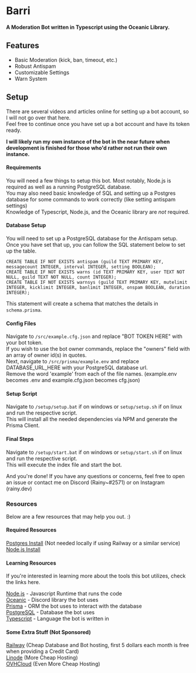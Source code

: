 # Barri

**A Moderation Bot written in Typescript using the Oceanic Library.**

## Features

- Basic Moderation (kick, ban, timeout, etc.)
- Robust Antispam
- Customizable Settings
- Warn System

## Setup

There are several videos and articles online for setting up a bot account, so I will not go over that here.\
Feel free to continue once you have set up a bot account and have its token ready.

**I will likely run my own instance of the bot in the near future when development is finished for those who'd rather not run their own instance.**

#### Requirements

You will need a few things to setup this bot. Most notably, Node.js is required as well as a running PostgreSQL database.\
You may also need basic knowledge of SQL and setting up a Postgres database for some commands to work correctly (like setting antispam settings)\
Knowledge of Typescript, Node.js, and the Oceanic library are *not* required.

#### Database Setup

You will need to set up a PostgreSQL database for the Antispam setup.\
Once you have set that up, you can follow the SQL statement below to set up the table.

```
CREATE TABLE IF NOT EXISTS antispam (guild TEXT PRIMARY KEY, messagecount INTEGER, interval INTEGER, setting BOOLEAN);
CREATE TABLE IF NOT EXISTS warns (id TEXT PRIMARY KEY, user TEXT NOT NULL, guild TEXT NOT NULL, count INTEGER);
CREATE TABLE IF NOT EXISTS warnsys (guild TEXT PRIMARY KEY, mutelimit INTEGER, kicklimit INTEGER, banlimit INTEGER, onspam BOOLEAN, duration INTEGER);
```

This statement will create a schema that matches the details in `schema.prisma`.

#### Config Files

Navigate to `/src/example.cfg.json` and replace "BOT TOKEN HERE" with your bot token.\
If you wish to use the bot owner commands, replace the "owners" field with an array of owner id(s) in quotes.\
Next, navigate to `/src/prisma/example.env` and replace DATABASE_URL_HERE with your PostgreSQL database url.\
Remove the word 'example' from each of the file names. (example.env becomes .env and example.cfg.json becomes cfg.json)

#### Setup Script

Navigate to `/setup/setup.bat` if on windows or `setup/setup.sh` if on linux and run the respective script.\
This will install all the needed dependencies via NPM and generate the Prisma Client.

#### Final Steps

Navigate to `/setup/start.bat` if on windows or `setup/start.sh` if on linux and run the respective script.\
This will execute the index file and start the bot.

And you're done! If you have any questions or concerns, feel free to open an issue or contact me on Discord (Rainy~#2571) or on Instagram (rainy.dev)

### Resources

Below are a few resources that may help you out. :)

#### Required Resources

[Postgres Install](https://www.postgresql.org/download/) (Not needed locally if using Railway or a similar service)\
[Node.js Install](https://nodejs.org/en/download/)

#### Learning Resources

If you're interested in learning more about the tools this bot utilizes, check the links here.

[Node.js](https://nodejs.org/en/) - Javascript Runtime that runs the code\
[Oceanic](https://github.com/OceanicJS/Oceanic) - Discord library the bot uses\
[Prisma](https://www.prisma.io/) - ORM the bot uses to interact with the database\
[PostgreSQL](https://www.postgresql.org/) - Database the bot uses\
[Typescript](https://www.typescriptlang.org/) - Language the bot is written in

#### Some Extra Stuff (Not Sponsored)

[Railway](https://www.railway.app) (Cheap Database and Bot hosting, first 5 dollars each month is free when providing a Credit Card)\
[Linode](https://www.linode.com/) (More Cheap Hosting)\
[OVHCloud](https://us.ovhcloud.com/) (Even More Cheap Hosting)
